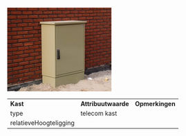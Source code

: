 ![](media/4751d2d5152b20a5c2cd1994b586a9bdc267bb02.jpg)

|                        |                     |                 |
|------------------------|---------------------|-----------------|
| **Kast**               | **Attribuutwaarde** | **Opmerkingen** |
| type                   | telecom kast        |                 |
| relatieveHoogteligging |                     |                 |
